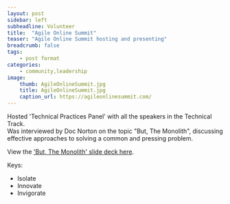 ```yaml
---
layout: post
sidebar: left
subheadline: Volunteer
title:  "Agile Online Summit"
teaser: "Agile Online Summit hosting and presenting"
breadcrumb: false
tags:
    - post format
categories:
    - community,leadership
image:
    thumb: AgileOnlineSummit.jpg
    title: AgileOnlineSummit.jpg
    caption_url: https://agileonlinesummit.com/
---
```

Hosted 'Technical Practices Panel' with all the speakers in the Technical Track.  
Was interviewed by Doc Norton on the topic "But, The Monolith", discussing effective approaches to solving a common and pressing problem.

View the <a href='https://docs.google.com/presentation/d/1_UZ8ng34KEWoy3a_8y0-DI0_BvflkgBv/edit?usp=sharing&ouid=110940610401321653740&rtpof=true&sd=true' target='new'>'But, The Monolith' slide deck here</a>.

Keys:
 - Isolate
 - Innovate
 - Invigorate
